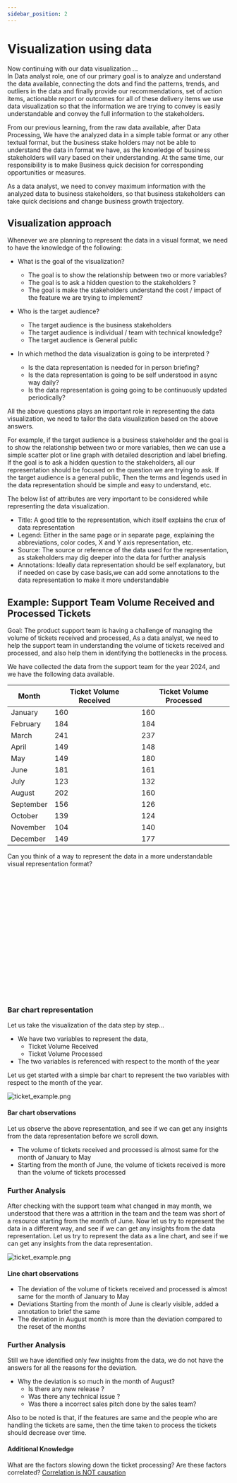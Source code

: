 ```yaml
---
sidebar_position: 2
---
```


# Visualization using data

Now continuing with our data visualization ...  
In Data analyst role, one of our primary goal is to analyze and understand the data available, 
connecting the dots and find the patterns, trends, and outliers in the data and finally provide our recommendations, set of action items, actionable report or outcomes for all of these delivery items we use data visualization so that the information
we are trying to convey is easily understandable and convey the full information to the stakeholders.

From our previous learning, from the raw data available, after Data Processing, We have the analyzed data in a simple table format or any other textual format, but the business stake holders may not be able to understand the data in format we have, as the knowledge of business stakeholders will vary based on their understanding. At the same time, our responsibility is to make Business quick decision for corresponding  opportunities or measures.

As a data analyst, we need to convey maximum information with the analyzed data to business stakeholders, so that business stakeholders can take quick decisions and change business growth trajectory.


## Visualization approach

Whenever we are planning to represent the data in a visual format, we need to have the knowledge of the following:
- What is the goal of the visualization?
    * The goal is to show the relationship between two or more variables?
    * The goal is to ask a hidden question to the stakeholders ?
    * The goal is make the stakeholders understand the cost / impact of the feature we are trying to implement?

- Who is the target audience?
    * The target audience is the business stakeholders 
    * The target audience is individual / team with technical knowledge?
    * The target audience is General public

- In which method the data visualization is going to be interpreted ?
    * Is the data representation is needed for in person briefing?
    * Is the data representation is going to be self understood in async way daily?
    * Is the data representation is going going to be continuously updated periodically?

All the above questions plays an important role in representing the data visualization, we need to tailor the data visualization based on the above answers.

For example, if the target audience is a business stakeholder and the goal is to show the relationship between two or more variables, then we can use a simple scatter plot or line graph with detailed description and label briefing. 
If the goal is to ask a hidden question to the stakeholders, all our representation should be focused on the question we are trying to ask.
If the target audience is a general public, Then the terms and legends used in the data representation should be simple and easy to understand, etc.

The below list of attributes are very important to be considered while representing the data visualization.
- Title: A good title to the representation, which itself explains the crux of data representation
- Legend: Either in the same page or in separate page, explaining the abbreviations, color codes, X and Y axis representation, etc.
- Source: The source or reference of the data used for the representation, as stakeholders may dig deeper into the data for further analysis
- Annotations: Ideally data representation should be self explanatory, but if needed on case by case basis,we can add some annotations to the data representation to make it more understandable


## Example: Support Team Volume Received and Processed Tickets

Goal: The product support team is having a challenge of managing the volume of tickets received and processed, As a data analyst, we need to help the support team in understanding the volume of tickets received and processed, and also help them in identifying the bottlenecks in the process.

We have collected the data from the support team for the year 2024, and we have the following data available.

| Month      | Ticket Volume Received | Ticket Volume Processed |
|------------|-------------------------|--------------------------|
| January    | 160                     | 160                      |
| February   | 184                     | 184                      |
| March      | 241                     | 237                      |
| April      | 149                     | 148                      |
| May        | 149                     | 180                      |
| June       | 181                     | 161                      |
| July       | 123                     | 132                      |
| August     | 202                     | 160                      |
| September  | 156                     | 126                      |
| October    | 139                     | 124                      |
| November   | 104                     | 140                      |
| December   | 149                     | 177                      |


Can you think of a  way to represent the data in a more understandable visual representation format?
<br></br>
<br></br>
<br></br>
<br></br>
<br></br>
<br></br>
<br></br>
<br></br>
<br></br>

### Bar chart representation
Let us take the visualization of the data step by step...
- We have two variables to represent the data,
    - Ticket Volume Received 
    - Ticket Volume Processed
- The two variables is referenced with respect to the month of the year

Let us get started with a simple bar chart to represent the two variables with respect to the month of the year.
<div style={{textAlign:"center",height:"90%",width:"90%"}}>

![ticket_example.png](./assets/ticket-volume-bar-trend.png)

</div>

#### Bar chart observations
Let us observe the above representation, and see if we can get any insights from the data representation before we scroll down.
- The volume of tickets received and processed is almost same for the month of January to May
- Starting from the month of June, the volume of tickets received is more than the volume of tickets processed


### Further Analysis
After checking with the support team what changed in may month, we understood that there was a attrition in the team and the team was short of a resource starting from the month of June.
Now let us try to represent the data in a different way, and see if we can get any insights from the data representation.
Let us try to represent the data as a line chart, and see if we can get any insights from the data representation.

<div style={{textAlign:"center",height:"90%",width:"90%"}}>

![ticket_example.png](./assets/ticket-volume-month-trend.png)

</div>

#### Line chart observations
- The deviation of the volume of tickets received and processed is almost same for the month of January to May
- Deviations Starting from the month of June is clearly visible, added a annotation to brief the same
- The deviation in August month is more than the deviation compared to the reset of the months

### Further Analysis
Still we have identified only few insights from the data, we do not have the answers for all the reasons for the deviation.
- Why the deviation is so much in the month of August?
    - Is there any new release ?
    - Was there any technical issue ?
    - Was there a incorrect sales pitch done by the sales team?

Also to be noted is that, if the features are same and the people who are handling the tickets are same, then the time taken to process the tickets should decrease over time.

#### Additional Knowledge
What are the factors slowing down the ticket processing? Are these factors correlated? [Correlation is NOT causation](https://www.youtube.com/watch?v=ROpbdO-gRUo)